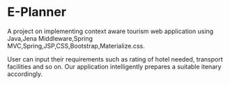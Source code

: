 # E-Planner

A project on implementing context aware tourism web application using Java,Jena Middleware,Spring MVC,Spring,JSP,CSS,Bootstrap,Materialize.css.

User can input their requirements such as rating of hotel needed, transport facilities and so on. Our application intelligently prepares a suitable itenary accordingly.
